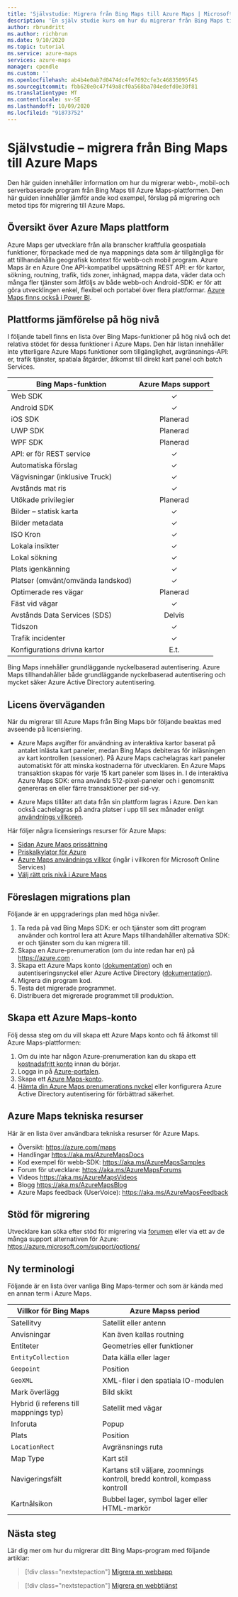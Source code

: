 ```yaml
---
title: 'Självstudie: Migrera från Bing Maps till Azure Maps | Microsoft Azure Maps'
description: 'En själv studie kurs om hur du migrerar från Bing Maps till Microsoft Azure Maps. Vägledningen vägleder dig genom hur du växlar till Azure Maps API: er och SDK: er.'
author: rbrundritt
ms.author: richbrun
ms.date: 9/10/2020
ms.topic: tutorial
ms.service: azure-maps
services: azure-maps
manager: cpendle
ms.custom: ''
ms.openlocfilehash: ab4b4e0ab7d0474dc4fe7692cfe3c46835095f45
ms.sourcegitcommit: fbb620e0c47f49a8cf0a568ba704edefd0e30f81
ms.translationtype: MT
ms.contentlocale: sv-SE
ms.lasthandoff: 10/09/2020
ms.locfileid: "91873752"
---
```

# <a name="tutorial---migrate-from-bing-maps-to-azure-maps"></a>Självstudie – migrera från Bing Maps till Azure Maps

Den här guiden innehåller information om hur du migrerar webb-, mobil-och serverbaserade program från Bing Maps till Azure Maps-plattformen. Den här guiden innehåller jämför ande kod exempel, förslag på migrering och metod tips för migrering till Azure Maps.

## <a name="azure-maps-platform-overview"></a>Översikt över Azure Maps plattform

Azure Maps ger utvecklare från alla branscher kraftfulla geospatiala funktioner, förpackade med de nya mappnings data som är tillgängliga för att tillhandahålla geografisk kontext för webb-och mobil program. Azure Maps är en Azure One API-kompatibel uppsättning REST API: er för kartor, sökning, routning, trafik, tids zoner, inhägnad, mappa data, väder data och många fler tjänster som åtföljs av både webb-och Android-SDK: er för att göra utvecklingen enkel, flexibel och portabel över flera plattformar. [Azure Maps finns också i Power BI](power-bi-visual-getting-started.md).

## <a name="high-level-platform-comparison"></a>Plattforms jämförelse på hög nivå

I följande tabell finns en lista över Bing Maps-funktioner på hög nivå och det relativa stödet för dessa funktioner i Azure Maps. Den här listan innehåller inte ytterligare Azure Maps funktioner som tillgänglighet, avgränsnings-API: er, trafik tjänster, spatiala åtgärder, åtkomst till direkt kart panel och batch Services.

| Bing Maps-funktion                     | Azure Maps support |
|---------------------------------------|:------------------:|
| Web SDK                               | ✓                  |
| Android SDK                           | ✓                  |
| iOS SDK                               | Planerad            |
| UWP SDK                               | Planerad            |
| WPF SDK                               | Planerad            |
| API: er för REST service                     | ✓                  |
| Automatiska förslag                           | ✓                  |
| Vägvisningar (inklusive Truck)          | ✓                  |
| Avstånds mat ris                       | ✓                  |
| Utökade privilegier                            | Planerad            |
| Bilder – statisk karta                  | ✓                  |
| Bilder metadata                      | ✓                  |
| ISO Kron                            | ✓                  |
| Lokala insikter                        | ✓                  |
| Lokal sökning                          | ✓                  |
| Plats igenkänning                  | ✓                  |
| Platser (omvänt/omvända landskod) | ✓                  |
| Optimerade res vägar            | Planerad            |
| Fäst vid vägar                         | ✓                  |
| Avstånds Data Services (SDS)           | Delvis            |
| Tidszon                             | ✓                  |
| Trafik incidenter                     | ✓                  |
| Konfigurations drivna kartor             | E.t.                |

Bing Maps innehåller grundläggande nyckelbaserad autentisering. Azure Maps tillhandahåller både grundläggande nyckelbaserad autentisering och mycket säker Azure Active Directory autentisering.

## <a name="licensing-considerations"></a>Licens överväganden

När du migrerar till Azure Maps från Bing Maps bör följande beaktas med avseende på licensiering.

-   Azure Maps avgifter för användning av interaktiva kartor baserat på antalet inlästa kart paneler, medan Bing Maps debiteras för inläsningen av kart kontrollen (sessioner). På Azure Maps cachelagras kart paneler automatiskt för att minska kostnaderna för utvecklaren. En Azure Maps transaktion skapas för varje 15 kart paneler som läses in. I de interaktiva Azure Maps SDK: erna används 512-pixel-paneler och i genomsnitt genereras en eller färre transaktioner per sid-vy.

-   Azure Maps tillåter att data från sin plattform lagras i Azure. Den kan också cachelagras på andra platser i upp till sex månader enligt [användnings villkoren](https://www.microsoftvolumelicensing.com/DocumentSearch.aspx?Mode=3&DocumentTypeId=31).

Här följer några licensierings resurser för Azure Maps:

-   [Sidan Azure Maps prissättning](https://azure.microsoft.com/pricing/details/azure-maps/)
-   [Priskalkylator för Azure](https://azure.microsoft.com/pricing/calculator/?service=azure-maps)
-   [Azure Maps användnings villkor](https://www.microsoftvolumelicensing.com/DocumentSearch.aspx?Mode=3&DocumentTypeId=31) (ingår i villkoren för Microsoft Online Services)
-   [Välj rätt pris nivå i Azure Maps](https://docs.microsoft.com/azure/azure-maps/choose-pricing-tier)

## <a name="suggested-migration-plan"></a>Föreslagen migrations plan

Följande är en uppgraderings plan med höga nivåer.

1.  Ta reda på vad Bing Maps SDK: er och tjänster som ditt program använder och kontrol lera att Azure Maps tillhandahåller alternativa SDK: er och tjänster som du kan migrera till.
2.  Skapa en Azure-prenumeration (om du inte redan har en) på <https://azure.com> .
3.  Skapa ett Azure Maps konto ([dokumentation](https://docs.microsoft.com/azure/azure-maps/how-to-manage-account-keys)) och en autentiseringsnyckel eller Azure Active Directory ([dokumentation](https://docs.microsoft.com/azure/azure-maps/how-to-manage-authentication)).
4.  Migrera din program kod.
5.  Testa det migrerade programmet.
6.  Distribuera det migrerade programmet till produktion.

## <a name="create-an-azure-maps-account"></a>Skapa ett Azure Maps-konto

Följ dessa steg om du vill skapa ett Azure Maps konto och få åtkomst till Azure Maps-plattformen:

1. Om du inte har någon Azure-prenumeration kan du skapa ett [kostnadsfritt konto](https://azure.microsoft.com/free/) innan du börjar.
2. Logga in på [Azure-portalen](https://portal.azure.com/).
3. Skapa ett [Azure Maps-konto](https://docs.microsoft.com/azure/azure-maps/how-to-manage-account-keys). 
4. [Hämta din Azure Maps prenumerations nyckel](https://docs.microsoft.com/azure/azure-maps/how-to-manage-authentication#view-authentication-details) eller konfigurera Azure Active Directory autentisering för förbättrad säkerhet.

## <a name="azure-maps-technical-resources"></a>Azure Maps tekniska resurser

Här är en lista över användbara tekniska resurser för Azure Maps.

-   Översikt: https://azure.com/maps
-   Handlingar <https://aka.ms/AzureMapsDocs>
-   Kod exempel för webb-SDK: <https://aka.ms/AzureMapsSamples>
-   Forum för utvecklare: <https://aka.ms/AzureMapsForums>
-   Videos <https://aka.ms/AzureMapsVideos>
-   Blogg <https://aka.ms/AzureMapsBlog>
-   Azure Maps feedback (UserVoice): <https://aka.ms/AzureMapsFeedback>

## <a name="migration-support"></a>Stöd för migrering

Utvecklare kan söka efter stöd för migrering via [forumen](https://aka.ms/AzureMapsForums) eller via ett av de många support alternativen för Azure: <https://azure.microsoft.com/support/options/>

## <a name="new-terminology"></a>Ny terminologi 

Följande är en lista över vanliga Bing Maps-termer och som är kända med en annan term i Azure Maps.

| Villkor för Bing Maps                    | Azure Mapss period                                                |
|-----------------------------------|----------------------------------------------------------------|
| Satellitvy                            | Satellit eller antenn                                            |
| Anvisningar                        | Kan även kallas routning                             |
| Entiteter                          | Geometries eller funktioner                                         |
| `EntityCollection`                | Data källa eller lager                                           |
| `Geopoint`                        | Position                                                       |
| `GeoXML`                          | XML-filer i den spatiala IO-modulen                             |
| Mark överlägg                    | Bild skikt                                                    |
| Hybrid (i referens till mappnings typ) | Satellit med vägar                                           |
| Inforuta                           | Popup                                                          |
| Plats                          | Position                                                       |
| `LocationRect`                    | Avgränsnings ruta                                                   |
| Map Type                          | Kart stil                                                      |
| Navigeringsfält                    | Kartans stil väljare, zoomnings kontroll, bredd kontroll, kompass kontroll |
| Kartnålsikon                           | Bubbel lager, symbol lager eller HTML-markör                      |

## <a name="next-steps"></a>Nästa steg

Lär dig mer om hur du migrerar ditt Bing Maps-program med följande artiklar:

> [!div class="nextstepaction"]
> [Migrera en webbapp](migrate-from-bing-maps-web-app.md)

> [!div class="nextstepaction"]
> [Migrera en webbtjänst](migrate-from-bing-maps-web-services.md)
